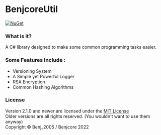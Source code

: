 # BenjcoreUtil
[![NuGet](https://img.shields.io/nuget/vpre/BenjcoreUtil.svg)](https://www.nuget.org/packages/BenjcoreUtil)

### What is it?

A C# library designed to make some common programming tasks easier.

### Some Features Include :

- Versioning System
- A Simple yet Powerful Logger
- RSA Encryption
- Common Hashing Algorithms

### License
Version 2.1.0 and newer are licensed under the [MIT License](LICENSE)<br>
Older versions are all rights reserved. (You wouldn't want to use them anyway)<br>
Copyright © Benj_2005 / Benjcore 2022